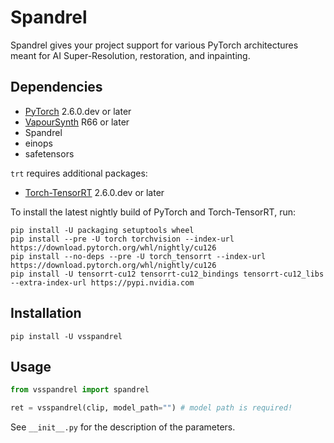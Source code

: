 # Spandrel
Spandrel gives your project support for various PyTorch architectures meant for
AI Super-Resolution, restoration, and inpainting. 

## Dependencies
- [PyTorch](https://pytorch.org/get-started/) 2.6.0.dev or later
- [VapourSynth](http://www.vapoursynth.com/) R66 or later
- Spandrel
- einops
- safetensors

`trt` requires additional packages:
- [Torch-TensorRT](https://pytorch.org/TensorRT/) 2.6.0.dev or later

To install the latest nightly build of PyTorch and Torch-TensorRT, run:
```
pip install -U packaging setuptools wheel
pip install --pre -U torch torchvision --index-url https://download.pytorch.org/whl/nightly/cu126
pip install --no-deps --pre -U torch_tensorrt --index-url https://download.pytorch.org/whl/nightly/cu126
pip install -U tensorrt-cu12 tensorrt-cu12_bindings tensorrt-cu12_libs --extra-index-url https://pypi.nvidia.com
```


## Installation
```
pip install -U vsspandrel
```

## Usage
```python
from vsspandrel import spandrel

ret = vsspandrel(clip, model_path="") # model path is required!
```

See `__init__.py` for the description of the parameters.
